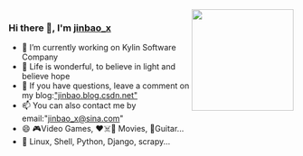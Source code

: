 <div float=right>
<img align="right" src="https://img-blog.csdnimg.cn/20201026100921589.gif" height="180">
</div>

### Hi there 👋, I'm [jinbao_x](https://github.com/jinbao-x)<br>
- 🔭 I’m currently working on Kylin Software Company<br>
- 🌱 Life is wonderful, to believe in light and believe hope<br>
- 💬 If you have questions, leave a comment on my blog:["jinbao.blog.csdn.net"](https://jinbao.blog.csdn.net)<br>
- 📫 You can also contact me by email:"jinbao_x@sina.com"<br>
- 😄 🎮Video Games, ❤️☠️🤖 Movies, 🎸Guitar...<br>
- 📙 Linux, Shell, Python, Django, scrapy...<br>
